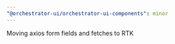```yaml
---
"@orchestrator-ui/orchestrator-ui-components": minor
---
```


Moving axios form fields and fetches to RTK

